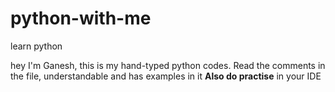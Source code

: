 # python-with-me
learn python 

hey I'm Ganesh, this is my hand-typed python codes.
Read the comments in the file, understandable and has examples in it
**Also do practise** in your IDE
